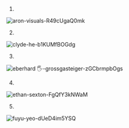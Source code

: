1.

![aron-visuals-R49cUgaQ0mk](https://wuzhi-img.oss-cn-shanghai.aliyuncs.com/img/aron-visuals-R49cUgaQ0mk.jpg)

2.

![clyde-he-b1KUMfBOGdg](https://wuzhi-img.oss-cn-shanghai.aliyuncs.com/img/clyde-he-b1KUMfBOGdg.jpg)

3.

![eberhard 🖐-grossgasteiger-zGCbrmpbOgs](https://wuzhi-img.oss-cn-shanghai.aliyuncs.com/img/eberhard%20%F0%9F%96%90-grossgasteiger-zGCbrmpbOgs.jpg)

4.

![ethan-sexton-FgQfY3kNWaM](https://wuzhi-img.oss-cn-shanghai.aliyuncs.com/img/ethan-sexton-FgQfY3kNWaM.jpg)

5.

![fuyu-yeo-dUeD4im5YSQ](https://wuzhi-img.oss-cn-shanghai.aliyuncs.com/img/fuyu-yeo-dUeD4im5YSQ.jpg)